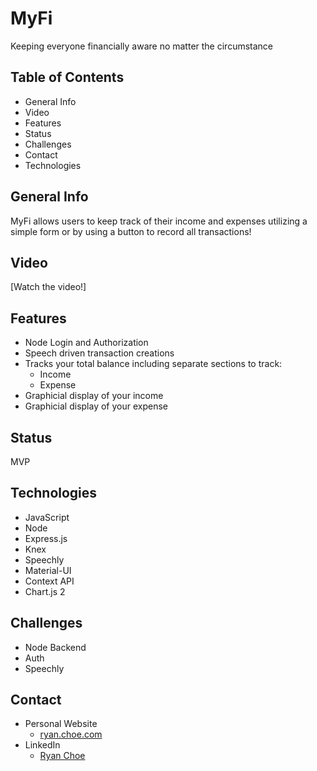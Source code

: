 # MyFi

Keeping everyone financially aware no matter the circumstance

## Table of Contents

- General Info
- Video
- Features
- Status
- Challenges
- Contact
- Technologies

## General Info

MyFi allows users to keep track of their income and expenses utilizing a simple form or by using a button to record all transactions!

## Video

[Watch the video!]

## Features

- Node Login and Authorization
- Speech driven transaction creations
- Tracks your total balance including separate sections to track:
  - Income
  - Expense
- Graphicial display of your income
- Graphicial display of your expense

## Status

MVP

## Technologies

- JavaScript
- Node
- Express.js
- Knex
- Speechly
- Material-UI
- Context API
- Chart.js 2

## Challenges

- Node Backend
- Auth
- Speechly

## Contact

- Personal Website
  - [ryan.choe.com](https://ryanachoe.com/)
- LinkedIn
  - [Ryan Choe](https://www.linkedin.com/in/ryanchoe1229/)
